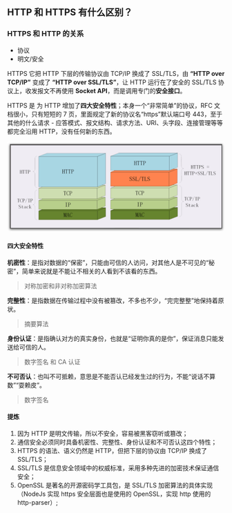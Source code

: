 ## HTTP 和 HTTPS 有什么区别？

### HTTPS 和 HTTP 的关系

- 协议
- 明文/安全

HTTPS 它把 HTTP 下层的传输协议由 TCP/IP 换成了 SSL/TLS，由 **“HTTP over TCP/IP”** 变成了 **“HTTP over SSL/TLS”**，让 HTTP 运行在了安全的 SSL/TLS 协议上，收发报文不再使用 **Socket API**，而是调用专门的**安全接口**。

HTTPS 是 为 HTTP 增加了**四大安全特性**；本身一个“非常简单”的协议，RFC 文档很小，只有短短的 7 页，里面规定了新的协议名“https”默认端口号 443，至于其他的什么请求 - 应答模式、报文结构、请求方法、URI、头字段、连接管理等等都完全沿用 HTTP，没有任何新的东西。

![https](../../img/网络/HTTP/HTTPS%20和%20HTTP.jpg)

#### 四大安全特性

**机密性**：是指对数据的“保密”，只能由可信的人访问，对其他人是不可见的“秘密”，简单来说就是不能让不相关的人看到不该看的东西。

> 对称加密和非对称加密算法

**完整性**：是指数据在传输过程中没有被篡改，不多也不少，“完完整整”地保持着原状。

> 摘要算法

**身份认证**：是指确认对方的真实身份，也就是“证明你真的是你”，保证消息只能发送给可信的人。

> 数字签名 和 CA 认证

**不可否认**：也叫不可抵赖，意思是不能否认已经发生过的行为，不能“说话不算数”“耍赖皮”。

> 数字签名

#### 提炼

1. 因为 HTTP 是明文传输，所以不安全，容易被黑客窃听或篡改；
2. 通信安全必须同时具备机密性、完整性、身份认证和不可否认这四个特性；
3. HTTPS 的语法、语义仍然是 HTTP，但把下层的协议由 TCP/IP 换成了 SSL/TLS；
4. SSL/TLS 是信息安全领域中的权威标准，采用多种先进的加密技术保证通信安全；
5. OpenSSL 是著名的开源密码学工具包，是 SSL/TLS 加密算法的具体实现（NodeJs 实现 https 安全层面也是使用的 OpenSSL，实现 http 使用的 http-parser）;
